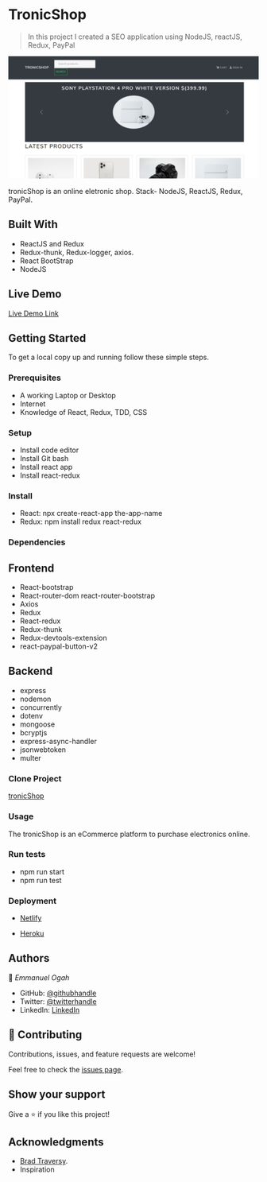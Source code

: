 # TronicShop

> In this project I created a SEO application using NodeJS, reactJS, Redux, PayPal

![screenshot](./tronicshop.PNG)

tronicShop is an online eletronic shop. Stack- NodeJS, ReactJS, Redux, PayPal.

## Built With

- ReactJS and Redux
- Redux-thunk, Redux-logger, axios.
- React BootStrap
- NodeJS

## Live Demo

[Live Demo Link](https://sad-heyrovsky-c7f6a5.netlify.app/)


## Getting Started

To get a local copy up and running follow these simple steps.

### Prerequisites
- A working Laptop or Desktop
- Internet
- Knowledge of React, Redux, TDD, CSS

### Setup
- Install code editor
- Install Git bash
- Install react app
- Install react-redux
### Install

- React:
npx create-react-app the-app-name
- Redux: 
npm install redux react-redux 

### Dependencies

## Frontend

- React-bootstrap
- React-router-dom react-router-bootstrap
- Axios
- Redux
- React-redux
- Redux-thunk
- Redux-devtools-extension
- react-paypal-button-v2

## Backend

- express
- nodemon
- concurrently
- dotenv
- mongoose
- bcryptjs
- express-async-handler
- jsonwebtoken
- multer

### Clone Project
[tronicShop](https://github.com/Emmy-github-webdev/tronicshop)

### Usage

The tronicShop is an eCommerce platform to purchase electronics online.

### Run tests
- npm run start
- npm run test

### Deployment
- [Netlify](https://www.netlify.com/)

- [Heroku](https://www.heroku.com/)


## Authors

👤 *Emmanuel Ogah*

- GitHub: [@githubhandle](https://github.com/githubhandle)
- Twitter: [@twitterhandle](https://twitter.com/twitterhandle)
- LinkedIn: [LinkedIn](https://linkedin.com/in/linkedinhandle)


## 🤝 Contributing

Contributions, issues, and feature requests are welcome!

Feel free to check the [issues page](https://github.com/Emmy-github-webdev/tronicshop/issues).

## Show your support

Give a ⭐ if you like this project!

## Acknowledgments

- [Brad Traversy](https://github.com/bradtraversy/).
- Inspiration
